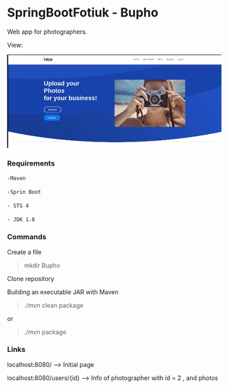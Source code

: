 # SpringBootFotiuk - Bupho
Web app for photographers.

View:

![](imgreadme/img1view.gif)


### Requirements

    -Maven
    
    -Sprin Boot
	
	- STS 4
	
	- JDK 1.8

### Commands

Create a file

> mkdir Bupho

Clone repository

Building an executable JAR with Maven

> ./mvn clean package

or 

> ./mvn package

### Links

localhost:8080/   -->  Initial page

localhost:8080/users/{id} --> Info of photographer with id = 2 , and photos
 
